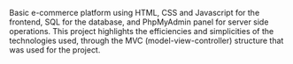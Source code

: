 Basic e-commerce platform using HTML, CSS and Javascript for the frontend, SQL for the database, and PhpMyAdmin panel for server side operations.
This project highlights the efficiencies and simplicities of the technologies used, through the MVC (model-view-controller) structure that was used for the project. 
